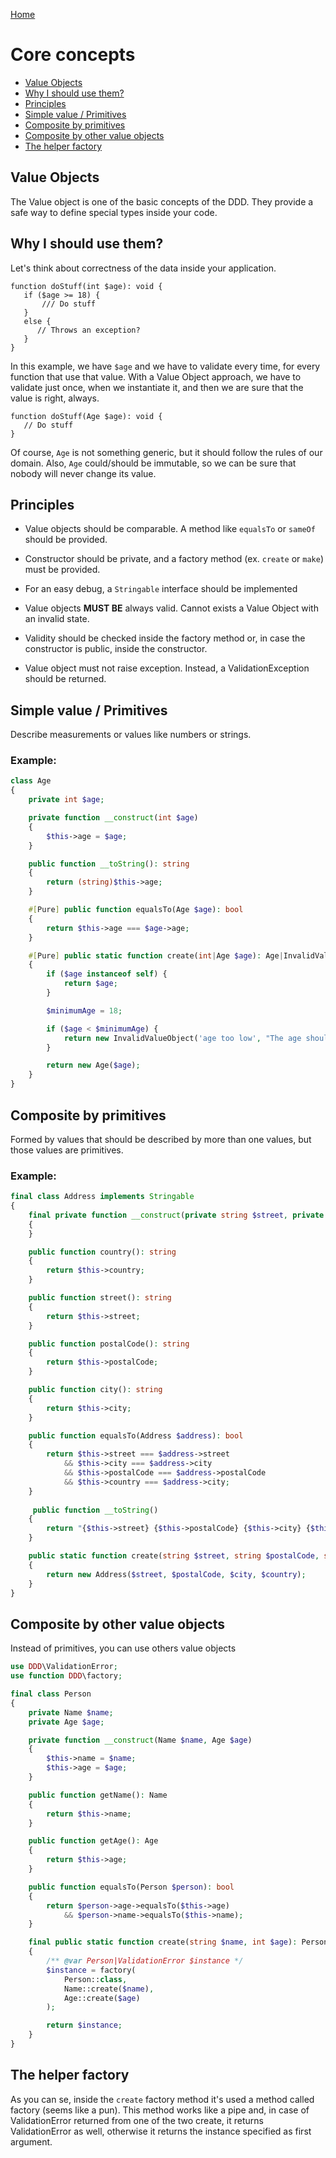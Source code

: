 [Home](../README.md)
# Core concepts

- [Value Objects](#value-objects)
- [Why I should use them?](#why-i-should-use-them)
- [Principles](#principles)
- [Simple value / Primitives](#simple-value--primitives)
- [Composite by primitives](#composite-by-primitives)
- [Composite by other value objects](#composite-by-other-value-objects)
- [The helper factory](#the-helper-factory)


## Value Objects
The Value object is one of the basic concepts of the DDD.
They provide a safe way to define special types inside your code.

## Why I should use them?
Let's think about correctness of the data inside your application.

```
function doStuff(int $age): void {
   if ($age >= 18) {
       /// Do stuff
   }
   else {
      // Throws an exception?
   }
}
```
In this example, we have `$age`  and we have to validate every time, for every function that use that value.
With a Value Object approach, we have to validate just once, when we instantiate it, and then we are sure that the value is right, always.

```
function doStuff(Age $age): void {
   // Do stuff
}
```
Of course, `Age` is not something generic, but it should follow the rules of our domain. Also, `Age` could/should be immutable, so we can be sure that nobody will never change its value.
## Principles
- Value objects should be comparable. A method like `equalsTo` or `sameOf` should be provided.

- Constructor should be private, and a factory method (ex. `create` or `make`) must be provided.

- For an easy debug, a `Stringable` interface should be implemented

- Value objects **MUST BE** always valid. Cannot exists a Value Object with an invalid state.

- Validity should be checked inside the factory method or, in case the constructor is public, inside the constructor.

- Value object must not raise exception. Instead, a ValidationException should be returned.

## Simple value / Primitives
Describe measurements or values like numbers or strings.

### Example:
```php
class Age
{
    private int $age;

    private function __construct(int $age)
    {
        $this->age = $age;
    }

    public function __toString(): string
    {
        return (string)$this->age;
    }

    #[Pure] public function equalsTo(Age $age): bool
    {
        return $this->age === $age->age;
    }

    #[Pure] public static function create(int|Age $age): Age|InvalidValueObject
    {
        if ($age instanceof self) {
            return $age;
        }

        $minimumAge = 18;

        if ($age < $minimumAge) {
            return new InvalidValueObject('age too low', "The age should be at least $minimumAge");
        }

        return new Age($age);
    }
}
```

## Composite by primitives
Formed by values that should be described by more than one values, but those values are primitives.

### Example:
```php
final class Address implements Stringable
{
    final private function __construct(private string $street, private string $postalCode, private string $city, private string $country)
    {
    }

    public function country(): string
    {
        return $this->country;
    }

    public function street(): string
    {
        return $this->street;
    }

    public function postalCode(): string
    {
        return $this->postalCode;
    }

    public function city(): string
    {
        return $this->city;
    }

    public function equalsTo(Address $address): bool
    {
        return $this->street === $address->street
            && $this->city === $address->city
            && $this->postalCode === $address->postalCode
            && $this->country === $address->city;
    }
    
     public function __toString()
    {
        return "{$this->street} {$this->postalCode} {$this->city} {$this->country}";
    }

    public static function create(string $street, string $postalCode, string $city, string $country): Address
    {
        return new Address($street, $postalCode, $city, $country);
    }
}
```

## Composite by other value objects
Instead of primitives, you can use others value objects

```php
use DDD\ValidationError;
use function DDD\factory;

final class Person
{
    private Name $name;
    private Age $age;

    private function __construct(Name $name, Age $age)
    {
        $this->name = $name;
        $this->age = $age;
    }

    public function getName(): Name
    {
        return $this->name;
    }

    public function getAge(): Age
    {
        return $this->age;
    }

    public function equalsTo(Person $person): bool
    {
        return $person->age->equalsTo($this->age)
            && $person->name->equalsTo($this->name);
    }

    final public static function create(string $name, int $age): Person|ValidationError
    {
        /** @var Person|ValidationError $instance */
        $instance = factory(
            Person::class,
            Name::create($name),
            Age::create($age)
        );

        return $instance;
    }
}
```

## The helper factory
As you can se, inside the `create` factory method it's used a method called factory (seems like a pun).
This method works like a pipe and, in case of ValidationError returned from one of the two create, it returns ValidationError as well, otherwise it returns the instance specified as first argument.